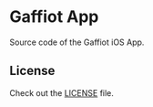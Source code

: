 Gaffiot App
=================================

Source code of the Gaffiot iOS App.


License
------------

 Check out the [LICENSE](LICENSE) file.
